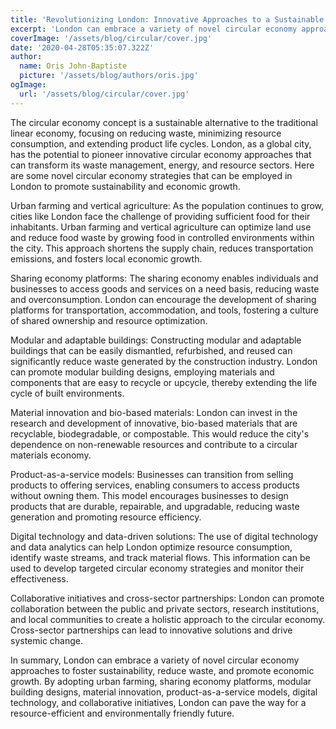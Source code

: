 ```yaml
---
title: 'Revolutionizing London: Innovative Approaches to a Sustainable Circular Economy'
excerpt: 'London can embrace a variety of novel circular economy approaches to foster sustainability, reduce waste, and promote economic growth. '
coverImage: '/assets/blog/circular/cover.jpg'
date: '2020-04-28T05:35:07.322Z'
author:
  name: Oris John-Baptiste
  picture: '/assets/blog/authors/oris.jpg'
ogImage:
  url: '/assets/blog/circular/cover.jpg'
---
```


The circular economy concept is a sustainable alternative to the traditional linear economy, focusing on reducing waste, minimizing resource consumption, and extending product life cycles. London, as a global city, has the potential to pioneer innovative circular economy approaches that can transform its waste management, energy, and resource sectors. Here are some novel circular economy strategies that can be employed in London to promote sustainability and economic growth.

Urban farming and vertical agriculture: As the population continues to grow, cities like London face the challenge of providing sufficient food for their inhabitants. Urban farming and vertical agriculture can optimize land use and reduce food waste by growing food in controlled environments within the city. This approach shortens the supply chain, reduces transportation emissions, and fosters local economic growth.

Sharing economy platforms: The sharing economy enables individuals and businesses to access goods and services on a need basis, reducing waste and overconsumption. London can encourage the development of sharing platforms for transportation, accommodation, and tools, fostering a culture of shared ownership and resource optimization.

Modular and adaptable buildings: Constructing modular and adaptable buildings that can be easily dismantled, refurbished, and reused can significantly reduce waste generated by the construction industry. London can promote modular building designs, employing materials and components that are easy to recycle or upcycle, thereby extending the life cycle of built environments.

Material innovation and bio-based materials: London can invest in the research and development of innovative, bio-based materials that are recyclable, biodegradable, or compostable. This would reduce the city's dependence on non-renewable resources and contribute to a circular materials economy.

Product-as-a-service models: Businesses can transition from selling products to offering services, enabling consumers to access products without owning them. This model encourages businesses to design products that are durable, repairable, and upgradable, reducing waste generation and promoting resource efficiency.

Digital technology and data-driven solutions: The use of digital technology and data analytics can help London optimize resource consumption, identify waste streams, and track material flows. This information can be used to develop targeted circular economy strategies and monitor their effectiveness.

Collaborative initiatives and cross-sector partnerships: London can promote collaboration between the public and private sectors, research institutions, and local communities to create a holistic approach to the circular economy. Cross-sector partnerships can lead to innovative solutions and drive systemic change.

In summary, London can embrace a variety of novel circular economy approaches to foster sustainability, reduce waste, and promote economic growth. By adopting urban farming, sharing economy platforms, modular building designs, material innovation, product-as-a-service models, digital technology, and collaborative initiatives, London can pave the way for a resource-efficient and environmentally friendly future.